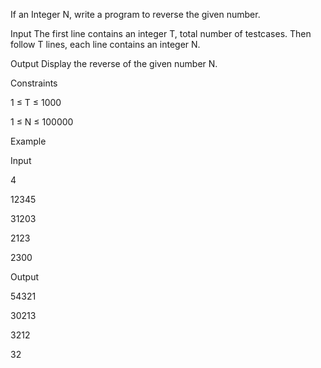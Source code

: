 If an Integer N, write a program to reverse the given number.

Input
The first line contains an integer T, total number of testcases. Then follow T lines, each line contains an integer N.

Output
Display the reverse of the given number N.

Constraints

1 ≤ T ≤ 1000

1 ≤ N ≤ 100000

Example

Input

4

12345

31203

2123

2300

Output

54321

30213

3212

32
